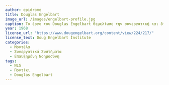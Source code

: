```yaml
---
author: epidrome
title: Douglas Engelbart 
image_url: /images/engelbart-profile.jpg
caption: Το έργο του Douglas Engelbart θεμελίωσε την συνεργατική και διαδραστική χρήση των πληροφοριακών συστήματων, αλλά το όραμα για την επαύξηση της ανθρώπινης νοημοσύνης με πολύπλοκα συστήματα διάδρασης αντικαταστάθηκε από την βολικότητα της καθημερινής ευχρηστίας. 
year: 1968 
license_url: "https://www.dougengelbart.org/content/view/224/217/" 
license_text: Doug Engelbart Institute 
categories:
  - Μοντέλα 
  - Συνεργατικά Συστήματα 
  - Επαυξημένη Νοημοσύνη
tags:
  - NLS
  - Ποντίκι
  - Douglas Engelbart
---
```

